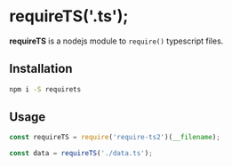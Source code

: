 # __requireTS('.ts');__

**requireTS** is a nodejs module to `require()` typescript files.

## Installation

```sh
npm i -S requirets
```

## Usage

```js
const requireTS = require('require-ts2')(__filename);

const data = requireTS('./data.ts');
```
